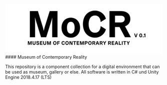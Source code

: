 <img src="mocr_logo.jpg"
     alt="MoCR Logo"
     style="float: left; margin-right: 10px;" />

<hr>
#### Museum of Contemporary Reality

This repository is a component collection for a digital environment that can be used as museum, gallery or else. All software is written in C# und Unity Engine 2018.4.17 (LTS) 
